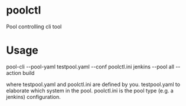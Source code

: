 # poolctl
Pool controlling cli tool

# Usage
pool-cli --pool-yaml testpool.yaml --conf poolctl.ini jenkins --pool all --action build

where testpool.yaml and poolctl.ini are defined by you. testpool.yaml to elaborate which system in the pool. poolctl.ini is the pool type (e.g. a jenkins) configuration.
